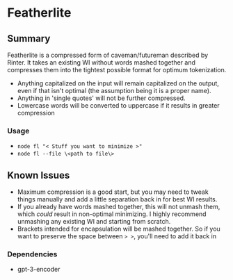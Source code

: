 # Featherlite

## Summary
Featherlite is a compressed form of caveman/futureman described by Rinter. It takes an existing WI without words mashed together and compresses them into the tightest possible format for optimum tokenization.
- Anything capitalized on the input will remain capitalized on the output, even if that isn't optimal (the assumption being it is a proper name).
- Anything in 'single quotes' will not be further compressed.
- Lowercase words will be converted to uppercase if it results in greater compression

### Usage
- `node fl "< Stuff you want to minimize >"`
- `node fl --file \<path to file\>`

## Known Issues
- Maximum compression is a good start, but you may need to tweak things manually and add a little separation back in for best WI results.
- If you already have words mashed together, this will not unmash them, which _could_ result in non-optimal minimizing. I highly recommend unmashing any existing WI and starting from scratch.
- Brackets intended for encapsulation will be mashed together. So if you want to preserve the space between `> >`, you'll need to add it back in

### Dependencies
- gpt-3-encoder